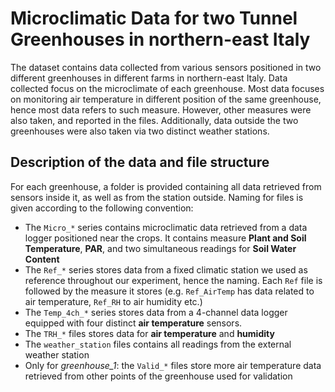 # Microclimatic Data for two Tunnel Greenhouses in northern-east Italy

The dataset contains data collected from various sensors positioned in two different greenhouses in different farms in northern-east Italy. Data collected focus on the microclimate of each greenhouse. Most data focuses on monitoring air temperature in different position of the same greenhouse, hence most data refers to such measure. However, other measures were also taken, and reported in the files. Additionally, data outside the two greenhouses were also taken via two distinct weather stations.

## Description of the data and file structure

For each greenhouse, a folder is provided containing all data retrieved from sensors inside it, as well as from the station outside. Naming for files is given according to the following convention:
*   The `Micro_*` series contains microclimatic data retrieved from a data logger positioned near the crops. It contains measure **Plant and Soil Temperature**, **PAR**, and two simultaneous readings for **Soil Water Content**
*   The `Ref_*` series stores data from a fixed climatic station we used as reference throughout our experiment, hence the naming. Each `Ref` file is followed by the measure it stores (e.g. `Ref_AirTemp` has data related to air temperature, `Ref_RH` to air humidity etc.)
*   The `Temp_4ch_*` series stores data from a 4-channel data logger equipped with four distinct **air temperature** sensors.
*   The `TRH_*` files stores data for **air temperature** and **humidity**
*   The `weather_station` files contains all readings from the external weather station
*   Only for *greenhouse_1*: the `Valid_*` files store more air temperature data retrieved from other points of the greenhouse used for validation
